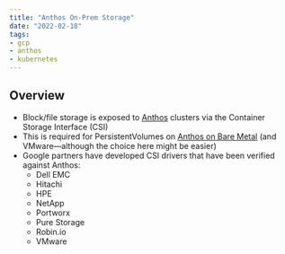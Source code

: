 ```yaml
---
title: "Anthos On-Prem Storage"
date: "2022-02-18"
tags:
- gcp
- anthos
- kubernetes
---
```


## Overview

- Block/file storage is exposed to [Anthos](notes/GCP%20Anthos.md) clusters via the Container Storage Interface (CSI)
- This is required for PersistentVolumes on [Anthos on Bare Metal](notes/Anthos%20on%20Bare%20Metal.md) (and VMware—although the choice here might be easier)
- Google partners have developed CSI drivers that have been verified against Anthos:
	- Dell EMC
	- Hitachi
	- HPE
	- NetApp
	- Portworx
	- Pure Storage
	- Robin.io
	- VMware
